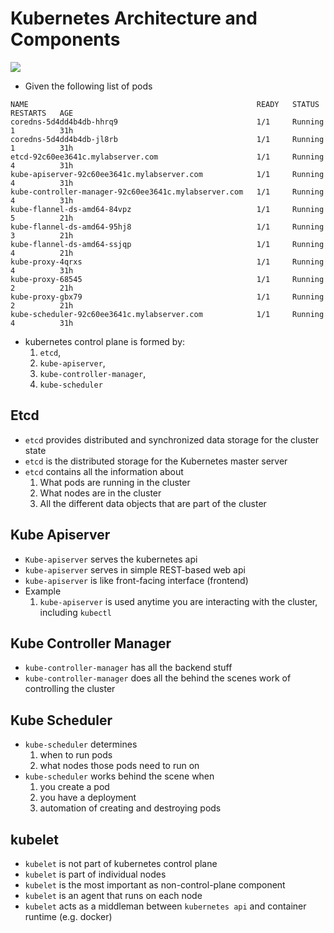 # Kubernetes Architecture and Components


<img src="https://user-images.githubusercontent.com/6856382/221396971-e9105176-e995-4c11-ace0-2eb5753b987b.png">

- Given the following list of pods

```
NAME                                                   READY   STATUS    RESTARTS   AGE
coredns-5d4dd4b4db-hhrq9                               1/1     Running   1          31h
coredns-5d4dd4b4db-jl8rb                               1/1     Running   1          31h
etcd-92c60ee3641c.mylabserver.com                      1/1     Running   4          31h
kube-apiserver-92c60ee3641c.mylabserver.com            1/1     Running   4          31h
kube-controller-manager-92c60ee3641c.mylabserver.com   1/1     Running   4          31h
kube-flannel-ds-amd64-84vpz                            1/1     Running   5          21h
kube-flannel-ds-amd64-95hj8                            1/1     Running   3          21h
kube-flannel-ds-amd64-ssjqp                            1/1     Running   4          21h
kube-proxy-4qrxs                                       1/1     Running   4          31h
kube-proxy-68545                                       1/1     Running   2          21h
kube-proxy-gbx79                                       1/1     Running   2          21h
kube-scheduler-92c60ee3641c.mylabserver.com            1/1     Running   4          31h
```

- kubernetes control plane is formed by:
    1. `etcd`, 
    2. `kube-apiserver`, 
    3. `kube-controller-manager`, 
    4. `kube-scheduler` 

## Etcd
- `etcd` provides distributed and synchronized data storage for the cluster state
- `etcd` is the distributed storage for the Kubernetes master server
- `etcd` contains all the information about
    1. What pods are running in the cluster
    2. What nodes are in the cluster
    3. All the different data objects that are part of the cluster


## Kube Apiserver
- `Kube-apiserver` serves the kubernetes api
- `kube-apiserver` serves in simple REST-based web api
- `kube-apiserver` is like front-facing interface (frontend)
- Example
    1. `kube-apiserver` is used anytime you are interacting with the cluster, including `kubectl`

## Kube Controller Manager
- `kube-controller-manager` has all the backend stuff
- `kube-controller-manager` does all the behind the scenes work of controlling the cluster

## Kube Scheduler
- `kube-scheduler` determines 
    1. when to run pods
    2. what nodes those pods need to run on
- `kube-scheduler` works behind the scene when
    1. you create a pod 
    2. you have a deployment
    3. automation of creating and destroying pods


## kubelet
- `kubelet` is not part of kubernetes control plane
- `kubelet` is part of individual nodes
- `kubelet` is the most important as non-control-plane component
- `kubelet` is an agent that runs on each node
- `kubelet` acts as a middleman between `kubernetes api` and container runtime (e.g. docker)
